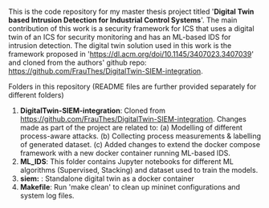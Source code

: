 This is the code repository for my master thesis project titled '**Digital Twin based Intrusion Detection for Industrial Control Systems**'. The main contribution of this work is a security framework for ICS that uses a digital twin of an ICS for security monitoring and has an ML-based IDS for intrusion detection. The digital twin solution used in this work is the framework proposed in 'https://dl.acm.org/doi/10.1145/3407023.3407039' and cloned from the authors' github repo: https://github.com/FrauThes/DigitalTwin-SIEM-integration. 

Folders in this repository (README files are further provided separately for different folders)
1) **DigitalTwin-SIEM-integration**: Cloned from https://github.com/FrauThes/DigitalTwin-SIEM-integration.
Changes made as part of the project are related to:
  (a) Modelling of different process-aware attacks.
  (b) Collecting process measurements & labelling of generated dataset.
  (c) Added changes to extend the docker compose framework with a new docker container running ML-based IDS.
2) **ML_IDS**: This folder contains Jupyter notebooks for different ML algorithms (Supervised, Stacking) and dataset used to train the models.
3) **siem:** : Standalone digital twin as a docker container
4) **Makefile**: Run 'make clean' to clean up mininet configurations and system log files.
